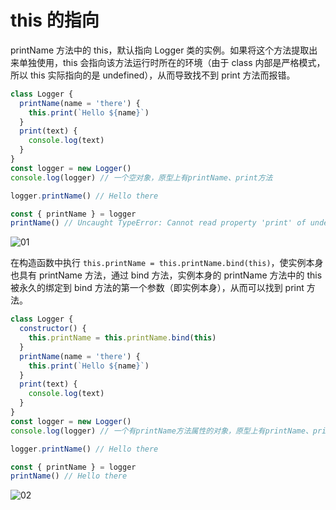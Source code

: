 # this 的指向

printName 方法中的 this，默认指向 Logger 类的实例。如果将这个方法提取出来单独使用，this 会指向该方法运行时所在的环境（由于 class 内部是严格模式，所以 this 实际指向的是 undefined），从而导致找不到 print 方法而报错。

```js
class Logger {
  printName(name = 'there') {
    this.print(`Hello ${name}`)
  }
  print(text) {
    console.log(text)
  }
}
const logger = new Logger()
console.log(logger) // 一个空对象，原型上有printName、print方法

logger.printName() // Hello there

const { printName } = logger
printName() // Uncaught TypeError: Cannot read property 'print' of undefined
```

![01](/images/20230803/01.png)


在构造函数中执行 `this.printName = this.printName.bind(this)`，使实例本身也具有 printName 方法，通过 bind 方法，实例本身的 printName 方法中的 this 被永久的绑定到 bind 方法的第一个参数（即实例本身），从而可以找到 print 方法。

```js
class Logger {
  constructor() {
    this.printName = this.printName.bind(this)
  }
  printName(name = 'there') {
    this.print(`Hello ${name}`)
  }
  print(text) {
    console.log(text)
  }
}
const logger = new Logger()
console.log(logger) // 一个有printName方法属性的对象，原型上有printName、print方法

logger.printName() // Hello there

const { printName } = logger
printName() // Hello there
```

![02](/images/20230803/02.png)